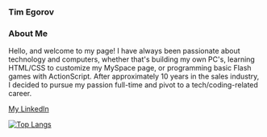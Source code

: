 ### Tim Egorov

### About Me

Hello, and welcome to my page! I have always been passionate about technology and computers, whether that's building my own PC's, learning HTML/CSS to customize my MySpace page, or programming basic Flash games with ActionScript. After approximately 10 years in the sales industry, I decided to pursue my passion full-time and pivot to a tech/coding-related career.


[My LinkedIn](https://www.linkedin.com/in/timegorov/)

[![Top Langs](https://github-readme-stats.vercel.app/api/top-langs/?username=taegorov&layout=compact&theme=dark)](https://github.com/anuraghazra/github-readme-stats)



<!--
**taegorov/taegorov** is a ✨ _special_ ✨ repository because its `README.md` (this file) appears on your GitHub profile.

Here are some ideas to get you started:

- 🔭 I’m currently working on ...
- 🌱 I’m currently learning ...
- 👯 I’m looking to collaborate on ...
- 🤔 I’m looking for help with ...
- 💬 Ask me about ...
- 📫 How to reach me: ...
- 😄 Pronouns: ...
- ⚡ Fun fact: ...
-->

